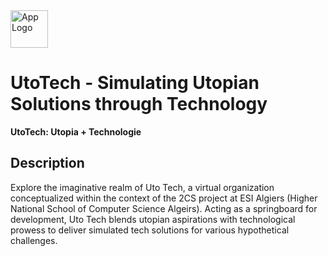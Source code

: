 <img src="./public/logo.png" alt="App Logo" width="60" style="max-width:100%; height:auto;">

# UtoTech - Simulating Utopian Solutions through Technology

**UtoTech: Utopia + Technologie**

## Description

Explore the imaginative realm of Uto Tech, a virtual organization conceptualized within the context of the 2CS project at ESI Algiers (Higher National School of Computer Science Algeirs). Acting as a springboard for development, Uto Tech blends utopian aspirations with technological prowess to deliver simulated tech solutions for various hypothetical challenges.
